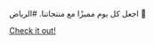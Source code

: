 اجعل كل يوم مميزًا مع منتجاتنا. #الرياض 💯

[Check it out!](https://www.facebook.com/share/17TW2PL6Tj/)